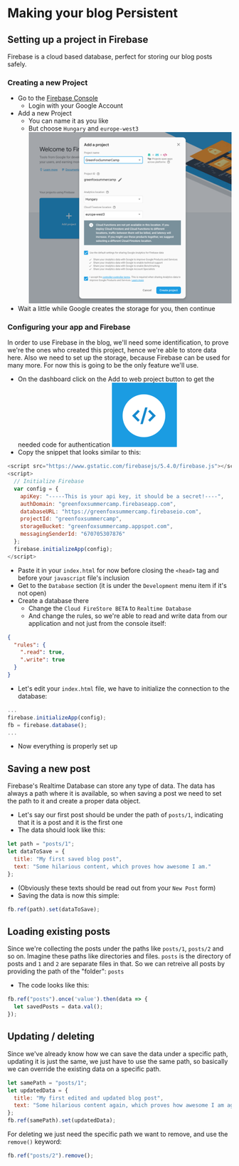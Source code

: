 # Making your blog Persistent

## Setting up a project in Firebase
Firebase is a cloud based database, perfect for storing our blog posts safely.

### Creating a new Project
- Go to the [Firebase Console](https://console.firebase.google.com/)
  - Login with your Google Account
- Add a new Project
  - You can name it as you like
  - But choose `Hungary` and `europe-west3`
![Create Firebase Project](assets/fb-create.png)
- Wait a little while Google creates the storage for you, then continue

### Configuring your app and Firebase
In order to use Firebase in the blog, we'll need some identification, to prove we're the ones who created this project, hence we're able to store data here. Also we need to set up the storage, because Firebase can be used for many more. For now this is going to be the only feature we'll use.
- On the dashboard click on the Add to web project button to get the needed code for authentication
![Add to web project](assets/fb-add-to-web.png)
- Copy the snippet that looks similar to this:
```javascript
<script src="https://www.gstatic.com/firebasejs/5.4.0/firebase.js"></script>
<script>
  // Initialize Firebase
  var config = {
    apiKey: "-----This is your api key, it should be a secret!----",
    authDomain: "greenfoxsummercamp.firebaseapp.com",
    databaseURL: "https://greenfoxsummercamp.firebaseio.com",
    projectId: "greenfoxsummercamp",
    storageBucket: "greenfoxsummercamp.appspot.com",
    messagingSenderId: "670705307876"
  };
  firebase.initializeApp(config);
</script>
```
- Paste it in your `index.html` for now before closing the `<head>` tag and before your `javascript` file's inclusion
- Get to the `Database` section (it is under the `Development` menu item if it's not open)
- Create a database there
  - Change the `Cloud FireStore BETA` to `Realtime Database`
  - And change the rules, so we're able to read and write data from our application and not just from the console itself:
```json
{
  "rules": {
    ".read": true,
    ".write": true
  }
}
```
- Let's edit your `index.html` file, we have to initialize the connection to the database:
```javascript
...
firebase.initializeApp(config);
fb = firebase.database();
...
```
- Now everything is properly set up

## Saving a new post
Firebase's Realtime Database can store any type of data. The data has always a path where it is available, so when saving a post we need to set the path to it and create a proper data object.
- Let's say our first post should be under the path of `posts/1`, indicating that it is a post and it is the first one
- The data should look like this:
```javascript
let path = "posts/1";
let dataToSave = {
  title: "My first saved blog post",
  text: "Some hilarious content, which proves how awesome I am."
};
```
- (Obviously these texts should be read out from your `New Post` form)
- Saving the data is now this simple:
```javascript
fb.ref(path).set(dataToSave);
```

## Loading existing posts
Since we're collecting the posts under the paths like `posts/1`, `posts/2` and so on. Imagine these paths like directories and files. `posts` is the directory of posts and `1` and `2` are separate files in that. So we can retreive all posts by providing the path of the "folder": `posts`
- The code looks like this:
```javascript
fb.ref("posts").once('value').then(data => {
  let savedPosts = data.val();
});
```

## Updating / deleting
Since we've already know how we can save the data under a specific path, updating it is just the same, we just have to use the same path, so basically we can override the existing data on a specific path.
```javascript
let samePath = "posts/1";
let updatedData = {
  title: "My first edited and updated blog post",
  text: "Some hilarious content again, which proves how awesome I am again."
};
fb.ref(samePath).set(updatedData);
```
For deleting we just need the specific path we want to remove, and use the `remove()` keyword:
```javascript
fb.ref("posts/2").remove();
```